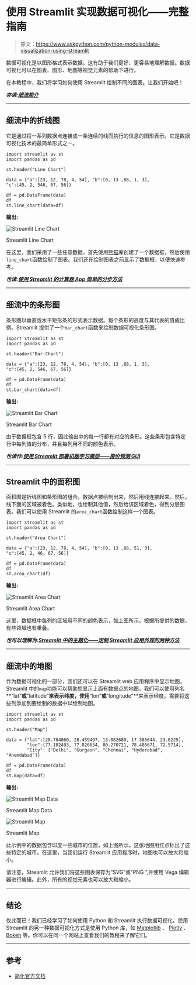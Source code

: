 # 使用 Streamlit 实现数据可视化——完整指南

> 原文：<https://www.askpython.com/python-modules/data-visualization-using-streamlit>

数据可视化是以图形格式表示数据。这有助于我们更好、更容易地理解数据。数据可视化可以在图表、图形、地图等视觉元素的帮助下进行。

在本教程中，我们将学习如何使用 Streamlit 绘制不同的图表。让我们开始吧！

***亦读:[细流简介](https://www.askpython.com/python-modules/introduction-to-streamlit)***

* * *

## 细流中的折线图

它是通过将一系列数据点连接成一条连续的线而执行的信息的图形表示。它是数据可视化技术的最简单形式之一。

```
import streamlit as st
import pandas as pd

st.header("Line Chart")

data = {"a":[23, 12, 78, 4, 54], "b":[0, 13 ,88, 1, 3], 
"c":[45, 2, 546, 67, 56]}

df = pd.DataFrame(data)
df
st.line_chart(data=df)

```

**输出:**

![Streamlit Line Chart](img/13c6f945e60ce79f7b6e676e02010548.png)

Streamlit Line Chart

在这里，我们采用了一些任意数据，首先使用[熊猫](https://www.askpython.com/python-modules/pandas)库创建了一个数据框，然后使用`line_chart`函数绘制了图表。我们还在绘制图表之前显示了数据框，以便快速参考。

***也读:[使用 Streamlit 的计算器 App 简单的分步方法](https://www.askpython.com/python-modules/calculator-app-using-streamlit)***

* * *

## 细流中的条形图

条形图以垂直或水平矩形条的形式表示数据。每个条形的高度与其代表的值成比例。Streamlit 提供了一个`bar_chart`函数来绘制数据可视化条形图。

```
import streamlit as st
import pandas as pd

st.header("Bar Chart")

data = {"a":[23, 12, 78, 4, 54], "b":[0, 13 ,88, 1, 3], 
"c":[45, 2, 546, 67, 56]}

df = pd.DataFrame(data)
df
st.bar_chart(data=df)

```

**输出:**

![Streamlit Bar Chart](img/1c244fbde3d99f517ea7edf846c07b87.png)

Streamlit Bar Chart

由于数据框包含 5 行，因此输出中的每一行都有对应的条形。这些条形包含特定行中每列值的分布，并且每列用不同的颜色表示。

***也读作:[使用 Streamlit 部署机器学习模型——房价预测 GUI](https://www.askpython.com/python-modules/machine-learning-model-streamlit-house-price-prediction-gui)***

* * *

## Streamlit 中的面积图

面积图是折线图和条形图的组合。数据点被绘制出来，然后用线连接起来。然后，线下面的区域被着色。类似地，也绘制其他值，然后给该区域着色，得到分层图表。我们可以使用 Streamlit 的`area_chart`函数绘制这样一个图表。

```
import streamlit as st
import pandas as pd

st.header("Area Chart")

data = {"a":[23, 12, 78, 4, 54], "b":[0, 13 ,88, 51, 3], 
"c":[45, 2, 46, 67, 56]}

df = pd.DataFrame(data)
df
st.area_chart(df)

```

**输出:**

![Streamlit Area Chart](img/48da182e3b2f08518448d6f79feaa485.png)

Streamlit Area Chart

这里，数据框中每列的区域用不同的颜色表示，如上图所示。根据所提供的数据，有些领域也有重叠。

***也可以理解为:[Streamlit 中的主题化——定制 Streamlit 应用外观的两种方法](https://www.askpython.com/python-modules/streamlit-theming)***

* * *

## 细流中的地图

作为数据可视化的一部分，我们还可以在 Streamlit web 应用程序中显示地图。Streamlit 中的`map`功能可以帮助您显示上面有数据点的地图。我们可以使用列名**“lat”**或**“latitude”**来表示纬度，使用**“lon”**或**“longitude”**来表示经度。需要将这些列添加到要绘制的数据中以绘制地图。

```
import streamlit as st
import pandas as pd

st.header("Map")

data = {"lat":[28.704060, 28.459497, 13.082680, 17.385044, 23.0225],
        "lon":[77.102493, 77.026634, 80.270721, 78.486671, 72.5714],
        "City": ["Delhi", "Gurgaon", "Chennai", "Hyderabad", "Ahemdabad"]}

df = pd.DataFrame(data)
df
st.map(data=df)

```

**输出:**

![Streamlit Map Data](img/be5b760d4616da3022b9e9dada452a80.png)

Streamlit Map Data

![Streamlit Map](img/56252041420c7c94680f3c38343df6dd.png)

Streamlit Map

此示例中的数据包含印度一些城市的位置，如上图所示。这张地图用红点标出了这些特定的城市。在这里，当我们运行 Streamlit 应用程序时，地图也可以放大和缩小。

请注意，Streamlit 允许我们将这些图表保存为“SVG”或“PNG ”,并使用 Vega 编辑器进行编辑。此外，所有的视觉元素也可以放大和缩小。

* * *

## 结论

仅此而已！我们已经学习了如何使用 Python 和 Streamlit 执行数据可视化。使用 Streamlit 的另一种数据可视化方式是使用 Python 库，如 [Matplotlib](https://www.askpython.com/python-modules/matplotlib) 、 [Plotly](https://www.askpython.com/python-modules/python-plotly-tutorial) 、 [Bokeh](https://www.askpython.com/python-modules/data-visualization-using-python-bokeh) 等。你可以在同一个网站上查看我们的教程来了解它们。

* * *

## 参考

*   [简化官方文档](https://docs.streamlit.io/library/api-reference/charts)